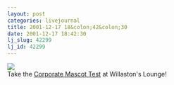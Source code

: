 ```yaml
---
layout: post
categories: livejournal
title: 2001-12-17 18&colon;42&colon;30
date: 2001-12-17 18:42:30
lj_slug: 42299
lj_id: 42299
---
```

![](http://willaston.netfirms.com/sanders.gif)  
Take the [Corporate Mascot Test](http://willaston.netfirms.com/test.htm) at Willaston's Lounge!
